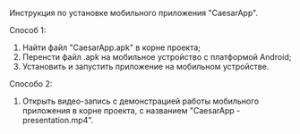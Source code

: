 Инструкция по установке мобильного приложения "CaesarApp".

Способ 1:
1) Найти файл "CaesarApp.apk" в корне проекта;
2) Перенсти файл .apk на мобильное устройство с платформой Android;
3) Установить и запустить приложение на мобильном устройстве.

Способо 2:
1) Открыть видео-запись с демонстрацией работы мобильного приложения в корне проекта, с названием "CaesarApp - presentation.mp4".